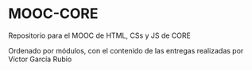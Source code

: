 # MOOC-CORE
Repositorio para el MOOC de HTML, CSs y JS de CORE

Ordenado por módulos, con el contenido de las entregas realizadas por Víctor García Rubio
